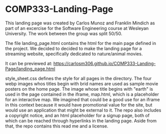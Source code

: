 # COMP333-Landing-Page
This landing page was created by Carlos Munoz and Franklin Mindich as part of an excercise for the Software Engineering course at Wesleyan University. The work between the group was split 50/50. 

The file landing_page.html contains the html for the main page defined in the project. We decided to decided to make the landing page for a streaming website, specifically dedicated to nature/animal movies. 

It can be previewed at:
https://carlosm306.github.io/COMP333-Landing-Page/landing_page.html 

style_sheet.css defines the style for all pages in the directory. The four webp images whos titles begin with brid names are used as sample movie posters on the home page. The image whose title begins with "earth" is used in the page contained in the iframe, map.html, which is a placeholder for an interactive map. We imagined that could be a good use for an iframe in this context because it would have promotional value for the site, but would use an application that might be external to it. The repo also includes a copyright notice, and an html placeholder for a signup page, both of which can be reached through hyperlinks in the landing page. Aside from that, the repo contains this read me and a license. 

